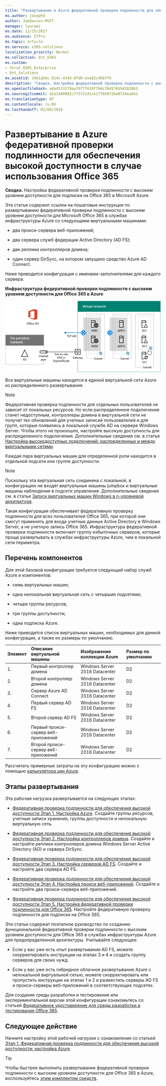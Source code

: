 ```yaml
---
title: "Развертывание в Azure федеративной проверки подлинности для обеспечения высокой доступности в случае использования Office 365"
ms.author: josephd
author: JoeDavies-MSFT
manager: laurawi
ms.date: 12/15/2017
ms.audience: ITPro
ms.topic: article
ms.service: o365-solutions
localization_priority: Normal
ms.collection: Ent_O365
ms.custom:
- Strat_O365_Enterprise
- Ent_Solutions
ms.assetid: 34b1ab9c-814c-434d-8fd0-e5a82cd9bff6
description: "Сводка. Настройка федеративной проверки подлинности с высоким уровнем доступности для подписки на Office 365 в Microsoft Azure."
ms.openlocfilehash: ada4533179aa79f7f619f7b0cf04576594283863
ms.sourcegitcommit: d1a1480982c773f2241cb17f85072be8724ea841
ms.translationtype: HT
ms.contentlocale: ru-RU
ms.lasthandoff: 02/09/2018
---
```

# <a name="deploy-high-availability-federated-authentication-for-office-365-in-azure"></a>Развертывание в Azure федеративной проверки подлинности для обеспечения высокой доступности в случае использования Office 365

 **Сводка.** Настройка федеративной проверки подлинности с высоким уровнем доступности для подписки на Office 365 в Microsoft Azure.
  
Эта статья содержит ссылки на пошаговые инструкции по развертыванию федеративной проверки подлинности с высоким уровнем доступности для Microsoft Office 365 в службах инфраструктуры Azure со следующими виртуальными машинами:
  
- два прокси-сервера веб-приложений;
    
- два сервера служб федерации Active Directory (AD FS);
    
- две реплики контроллеров домена;
    
- один сервер DirSync, на котором запущено средство Azure AD Connect.
    
Ниже приводится конфигурация с именами-заполнителями для каждого сервера.
  
**Инфраструктура федеративной проверки подлинности с высоким уровнем доступности для Office 365 в Azure**

![Окончательная конфигурация инфраструктуры для федеративной проверки подлинности Office 365 с высоким уровнем доступности в Azure](images/c5da470a-f2aa-489a-a050-df09b4d641df.png)
  
Все виртуальные машины находятся в единой виртуальной сети Azure из распределенного развертывания. 
  
> [!NOTE]
> Федеративная проверка подлинности для отдельных пользователей не зависит от локальных ресурсов. Но если распределенное подключение станет недоступным, контроллеры домена в виртуальной сети не получат тех обновлений для учетных записей пользователей и для групп, которые появились в локальной службе AD на сервере Windows Server. Чтобы этого не произошло, настройте высокую доступность для распределенного подключения. Дополнительные сведения см. в статье [Настройка высокодоступных подключений: распределенных и между виртуальными сетями](https://docs.microsoft.com/azure/vpn-gateway/vpn-gateway-highlyavailable).
  
Каждая пара виртуальных машин для определенной роли находится в отдельной подсети или группе доступности.
  
> [!NOTE]
> Поскольку эта виртуальная сеть соединена с локальной, в конфигурацию не входят виртуальные машины jumpbox и виртуальные машины наблюдения в подсети управления. Дополнительные сведения см. в статье [Запуск виртуальных машин Windows в n-уровневой архитектуре](https://docs.microsoft.com/azure/guidance/guidance-compute-n-tier-vm). 
  
Такая конфигурация обеспечивает федеративную проверку подлинности для всех пользователей Office 365, при которой они смогут применять для входа учетные данные Active Directory в Windows Server, а не учетную запись Office 365. Инфраструктура федеративной проверки подлинности включает группу избыточных серверов, которые проще развертывать в службах инфраструктуры Azure, чем в локальной сети периметра.
  
## <a name="bill-of-materials"></a>Перечень компонентов

Для этой базовой конфигурации требуется следующий набор служб Azure и компонентов:
  
- семь виртуальных машин;
    
- одна нелокальная виртуальная сеть с четырьмя подсетями;
    
- четыре группы ресурсов;
    
- три группы доступности;
    
- одна подписка Azure.
    
Ниже приводится список виртуальных машин, необходимых для данной конфигурации, а также их размеры по умолчанию.
  
|**Элемент**|**Описание виртуальной машины**|**Изображение коллекции Azure**|**Размер по умолчанию**|
|:-----|:-----|:-----|:-----|
|1.  <br/> |Первый контроллер домена  <br/> |Windows Server 2016 Datacenter  <br/> |D2  <br/> |
|2.  <br/> |Второй контроллер домена  <br/> |Windows Server 2016 Datacenter  <br/> |D2  <br/> |
|3.  <br/> |Сервер Azure AD Connect  <br/> |Windows Server 2016 Datacenter  <br/> |D2  <br/> |
|4.  <br/> |Первый сервер AD FS  <br/> |Windows Server 2016 Datacenter  <br/> |D2  <br/> |
|5.  <br/> |Второй сервер AD FS  <br/> |Windows Server 2016 Datacenter  <br/> |D2  <br/> |
|6.  <br/> |Первый прокси-сервер веб-приложений  <br/> |Windows Server 2016 Datacenter  <br/> |D2  <br/> |
|7.  <br/> |Второй прокси-сервер веб-приложений  <br/> |Windows Server 2016 Datacenter  <br/> |D2  <br/> |
   
Рассчитать примерные затраты на эту конфигурацию можно с помощью [калькулятора цен Azure](https://azure.microsoft.com/pricing/calculator/).
  
## <a name="phases-of-deployment"></a>Этапы развертывания

Эта рабочая нагрузка развертывается на следующих этапах:
  
- [Федеративная проверка подлинности для обеспечения высокой доступности
Этап 1. Настройка Azure](high-availability-federated-authentication-phase-1-configure-azure.md). Создайте группы ресурсов, учетные записи хранения, группы доступности и нелокальную виртуальную сеть.
    
- [Федеративная проверка подлинности для обеспечения высокой доступности
Этап 2. Настройка контроллеров домена](high-availability-federated-authentication-phase-2-configure-domain-controllers.md). Создайте и настройте реплики контроллеров домена Windows Server Active Directory (AD) и сервера DirSync.
    
- [Федеративная проверка подлинности для обеспечения высокой доступности
Этап 3. Настройка серверов AD FS](high-availability-federated-authentication-phase-3-configure-ad-fs-servers.md). Создайте и настройте два сервера AD FS.
    
- [Федеративная проверка подлинности для обеспечения высокой доступности
Этап 4. Настройка прокси веб-приложений](high-availability-federated-authentication-phase-4-configure-web-application-pro.md). Создайте и настройте два прокси-сервера веб-приложений.
    
- [Федеративная проверка подлинности для обеспечения высокой доступности
Этап 5. Настройка федеративной проверки подлинности для Office 365](high-availability-federated-authentication-phase-5-configure-federated-authentic.md). Настройте федеративную проверку подлинности для подписки на Office 365.
    
Эти статьи содержат поэтапное руководство по созданию функциональной федеративной проверки подлинности с высоким уровнем доступности для Office 365 в службах инфраструктуры Azure для предопределенной архитектуры. Учитывайте следующее:
  
- Если у вас уже есть опыт развертывания AD FS, можете скорректировать инструкции на этапах 3 и 4 и создать группу серверов для своих нужд.
    
- Если у вас уже есть гибридное облачное развертывание Azure с нелокальной виртуальной сетью, можете скорректировать или пропустить инструкции на этапах 1 и 2 и разместить серверы AD FS и прокси-серверы веб-приложений в соответствующих подсетях.
    
Для создания среды разработки и тестирования или экспериментальной версии этой конфигурации ознакомьтесь со статьей [Федеративное удостоверение для среды разработки и тестирования Office 365](federated-identity-for-your-office-365-dev-test-environment.md).
  
## <a name="next-step"></a>Следующее действие

Начните настройку этой рабочей нагрузки с ознакомления со статьей [Этап 1. Федеративная проверка подлинности для обеспечения высокой доступности: настройка Azure](high-availability-federated-authentication-phase-1-configure-azure.md). 
  
> [!TIP]
> Чтобы быстрее выполнить развертывание федеративной проверки подлинности с высоким уровнем доступности для Office 365 в Azure, воспользуйтесь [этим комплектом средств](https://gallery.technet.microsoft.com/Federated-Authentication-8a9f1664). 
 

